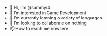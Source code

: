 - 👋 Hi, I’m @sammyr4
- 👀 I’m interested in Game Development
- 🌱 I’m currently learning a variety of languages
- 💞️ I’m looking to collaborate on nothing
- 📫 How to reach me nowhere

<!---
sammyr4/sammyr4 is a ✨ special ✨ repository because its `README.md` (this file) appears on your GitHub profile.
You can click the Preview link to take a look at your changes.
--->
